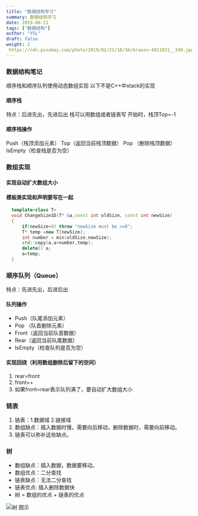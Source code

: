 ```yaml
---
title: "数据结构学习"
summary: 数据结构学习
date: 2019-08-21
tags: ["数据结构"]
author: "YSL"
draft: false
weight: 2
 https://cdn.pixabay.com/photo/2019/02/21/18/36/brasov-4011921__340.jpg
---
```

### 数据结构笔记

顺序栈和顺序队列使用动态数组实现
以下不是C++中stack的实现

#### 顺序栈

特点：后进先出，先进后出
栈可以用数组或者链表写
开始时，栈顶Top=-1

#### 顺序栈操作

Push（栈顶添加元素）
Top（返回当前栈顶数据）
Pop （删除栈顶数据）
IsEmpty（检查栈是否为空）

### 数组实现
#### 实现自动扩大数组大小
#### 模板类实现和声明要写在一起

```c++
  template<class T>
  void ChangeSize1D(T* &a,const int oldSize, const int newSize)
  {
      if(newSize<0) throw "newSize must be >=0";
      T* temp =new T[newSize];
      int number = min(oldSize,newSize);
      std::copy(a,a+number,temp);
      delete[] a;
      a=temp;
  }
```
### 顺序队列（Queue）
特点：先进先出，后进后出
#### 队列操作
* Push（队尾添加元素）
* Pop （队首删除元素）
* Front（返回当前队首数据）
* Rear（返回当前队尾数据）
* IsEmpty（检查队列是否为空）
#### 实现回绕（利用数组删除后留下的空间）
1.  rear=front
1.  front++
1.  如果front=rear表示队列满了，要自动扩大数组大小

### 链表
1. 链表：1.数据域 2.链接域
1. 数组缺点：插入数据时慢，需要向后移动，删除数据时，需要向前移动。
1. 链表可以弥补这些缺点。

### 树
* 数组缺点：插入数据，数据要移动。
* 数组优点：二分查找
* 链表缺点：无法二分查找
* 链表优点: 插入删除数据快
* 树 = 数组的优点 + 链表的优点

![树 图示](https://img.imgdb.cn/item/6030d08b5f4313ce2580f11c.jpg)